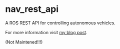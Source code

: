 # nav_rest_api
A ROS REST API for controlling autonomous vehicles.

For more information visit [my blog post](https://cumaozavci.github.io/nodejs/rest/2021/04/08/ros_navigation_rest_api.html).

(Not Maintened!!!)
